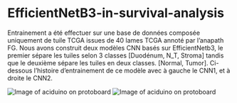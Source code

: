 # EfficientNetB3-in-survival-analysis


Entrainement a été effectuer sur une base de données composée uniquement de tuile TCGA issues de 40 lames TCGA annoté par l’anapath FG. Nous avons construit deux modèles CNN basés sur EfficientNetb3, le premier sépare les tuiles selon 3 classes [Duodénum, N_T, Stroma] tandis que le deuxième sépare les tuiles en deux classes. [Normal, Tumor]. Ci-dessous l’histoire d’entrainement de ce modèle avec à gauche le CNN1, et à droite le CNN2.


![Image of aciduino on protoboard]()
![Image of aciduino on protoboard]()
